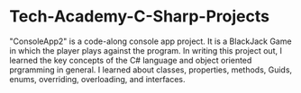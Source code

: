# Tech-Academy-C-Sharp-Projects

"ConsoleApp2" is a code-along console app project. It is a BlackJack Game in which the player plays against the program. In writing this project out, I learned the key concepts of the C# language and object oriented prgramming in general.
I learned about classes, properties, methods, Guids, enums, overriding, overloading, and interfaces.
